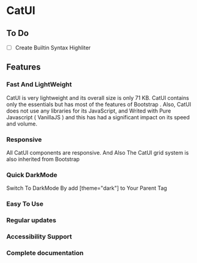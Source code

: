 # CatUI
## To Do
- [ ] Create Builtin Syntax Highliter
## Features
### Fast And LightWeight
CatUI is very lightweight and its overall size is only 71 KB. CatUI contains only the essentials but has most of the features of Bootstrap . Also, CatUI does not use any libraries for its JavaScript, and Writed with Pure Javascript ( VanillaJS ) and this has had a significant impact on its speed and volume.

### Responsive
All CatUI components are responsive.
And Also The CatUI grid system is also inherited from Bootstrap

### Quick DarkMode
Switch To DarkMode By add [theme="dark"] to Your Parent Tag

### Easy To Use
### Regular updates
### Accessibility Support
### Complete documentation